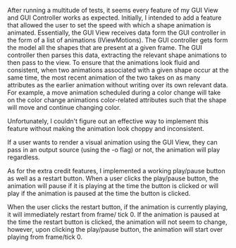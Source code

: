 After running a multitude of tests, it seems every feature of my GUI View and GUI Controller works as expected.
Initially, I intended to add a feature that allowed the user to set the speed with which a shape animation is animated. Essentially, the GUI View receives data form the GUI controller in the form of a list of animations (IViewMotions). The GUI controller gets form the model all the shapes that are present at a given frame. The GUI controller then parses this data, extracting the relevant shape animations to then pass to the view. To ensure that the animations look fluid and consistent, when two animations associated with a given shape occur at the same time, the most recent animation of the two takes on as many attributes as the earlier animation without writing over its own relevant data. For example, a move animation scheduled during a color change will take on the color change animations color-related attributes such that the shape will move and continue changing color.

Unfortunately, I couldn't figure out an effective way to implement this feature without making the animation look
choppy and inconsistent.

If a user wants to render a visual animation using the GUI View, they can pass in an output source (using the -o flag)
or not, the animation will play regardless.

As for the extra credit features, I implemented a working play/pause button as well as a restart button. When a user
clicks the play/pause button, the animation will pause if it is playing at the time the button is clicked or will play
if the animation is paused at the time the button is clicked.

When the user clicks the restart button, if the animation is currently playing, it will immediately restart from frame/
tick 0. If the animation is paused at the time the restart button is clicked, the animation will not seem to change,
however, upon clicking the play/pause button, the animation will start over playing from frame/tick 0.
